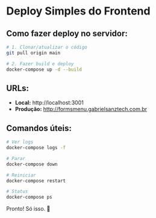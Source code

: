 # Deploy Simples do Frontend

## Como fazer deploy no servidor:

```bash
# 1. Clonar/atualizar o código
git pull origin main

# 2. Fazer build e deploy
docker-compose up -d --build
```

## URLs:
- **Local:** http://localhost:3001
- **Produção:** http://formsmenu.gabrielsanztech.com.br

## Comandos úteis:

```bash
# Ver logs
docker-compose logs -f

# Parar
docker-compose down

# Reiniciar
docker-compose restart

# Status
docker-compose ps
```

Pronto! Só isso. 🚀